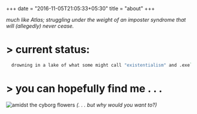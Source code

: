 +++
date = "2016-11-05T21:05:33+05:30"
title = "about"
+++

*much like Atlas; struggling under the weight of an imposter syndrome that will (allegedly) never cease.*


# > current status: 


``` bash
  drowning in a lake of what some might call "existentialism" and .exe`s
```

# > you can hopefully find me . . .
![amidst the cyborg flowers](/about/dreamcore-comp.gif)
*(. . . but why would you want to?)*

